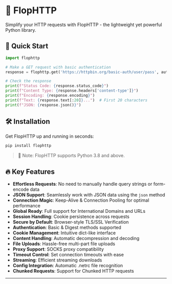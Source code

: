 # 🚀 FlopHTTP

Simplify your HTTP requests with FlopHTTP - the lightweight yet powerful Python library.

## 🌟 Quick Start

```python
import flophttp

# Make a GET request with basic authentication
response = flophttp.get('https://httpbin.org/basic-auth/user/pass', auth=('user', 'pass'))

# Check the response
print(f"Status Code: {response.status_code}")
print(f"Content Type: {response.headers['content-type']}")
print(f"Encoding: {response.encoding}")
print(f"Text: {response.text[:20]}...")  # First 20 characters
print(f"JSON: {response.json()}")
```

## 🛠️ Installation

Get FlopHTTP up and running in seconds:

```bash
pip install flophttp
```

> 📌 Note: FlopHTTP supports Python 3.8 and above.

## 🔥 Key Features

- **Effortless Requests**: No need to manually handle query strings or form-encode data
- **JSON Support**: Seamlessly work with JSON data using the `json` method
- **Connection Magic**: Keep-Alive & Connection Pooling for optimal performance
- **Global Ready**: Full support for International Domains and URLs
- **Session Handling**: Cookie persistence across requests
- **Secure by Default**: Browser-style TLS/SSL Verification
- **Authentication**: Basic & Digest methods supported
- **Cookie Management**: Intuitive dict-like interface
- **Content Handling**: Automatic decompression and decoding
- **File Uploads**: Hassle-free multi-part file uploads
- **Proxy Support**: SOCKS proxy compatibility
- **Timeout Control**: Set connection timeouts with ease
- **Streaming**: Efficient streaming downloads
- **Config Integration**: Automatic .netrc file recognition
- **Chunked Requests**: Support for Chunked HTTP requests
---
